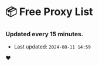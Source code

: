 # :package: Free Proxy List
### Updated every 15 minutes.

- Last updated: `2024-08-11 14:59`

:heart:
